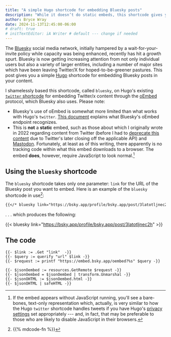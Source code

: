 ```yaml
---
title: "A simple Hugo shortcode for embedding Bluesky posts"
description: "While it doesn’t do static embeds, this shortcode gives you an easy way to show content from an increasingly popular social network."
author: Bryce Wray
date: 2024-11-13T12:45:00-06:00
# draft: true
# initTextEditor: iA Writer # default --- change if needed
---
```


The [Bluesky](https://bsky.app) social media network, initially hampered by a wait-for-your-invite policy while capacity was being enhanced, recently has hit a growth spurt. Bluesky is now getting increasing attention from not only individual users but also a variety of larger entities, including a number of major sites which have been leaving Twitter/X for hoped-to-be-greener pastures. This post gives you a simple [Hugo](https://gohugo.io) shortcode for embedding Bluesky posts in your content.

<!--more-->

I shamelessly based this shortcode, called `bluesky`, on Hugo's existing [`twitter` shortcode](https://gohugo.io/content-management/shortcodes/#twitter) for embedding Twitter/x content through the [oEmbed](https://ombed.com) protocol, which Bluesky also uses. Please note:

- Bluesky's use of oEmbed is somewhat more limited than what works with Hugo's `twitter`. [This document](https://docs.bsky.app/docs/advanced-guides/oembed) explains what Bluesky's oEmbed endpoint recognizes.
- This is **not** a **static** embed, such as those about which I originally wrote in 2022 regarding content from Twitter (before I had to [deprecate this content](/posts/2022/11/static-tweets-deprecation/) due to Twitter's later closing off the applicable API) and [Mastodon](/posts/2022/06/static-mastodon-toots-hugo/). Fortunately, at least as of this writing, there apparently is no tracking code within what this embed downloads to a browser. The embed **does**, however, require JavaScript to look normal.[^noJSembed]

[^noJSembed]: If the embed appears without JavaScript running, you'll see a bare-bones, text-only representation which, actually, is very similar to how the Hugo `twitter` shortcode handles tweets if you have Hugo's [privacy settings](https://gohugo.io/about/privacy/) set appropriately --- and, in fact, that may be preferable to those who are likely to disable JavaScript in their browsers.

## Using the `bluesky` shortcode

The `bluesky` shortcode takes only one parameter: `link` for the URL of the Bluesky post you want to embed. Here is an example of the `bluesky` shortcode in use[^commentsGo]:

[^commentsGo]: {{% mdcode-fn %}}

```md
{{</* bluesky link="https://bsky.app/profile/bsky.app/post/3latotljnec2h" */>}}
```

. . . which produces the following:

{{< bluesky link="https://bsky.app/profile/bsky.app/post/3latotljnec2h" >}}

## The code

```go-html-template{filename="bluesky.html"}
{{- $link := .Get "link"  -}}
{{- $query := querify "url" $link -}}
{{- $request := printf "https://embed.bsky.app/oembed?%s" $query -}}

{{- $jsonOembed := resources.GetRemote $request -}}
{{- $jsonOembed = $jsonOembed | transform.Unmarshal -}}
{{- $jsonOHTML := $jsonOembed.html -}}
{{- $jsonOHTML | safeHTML -}}
```

